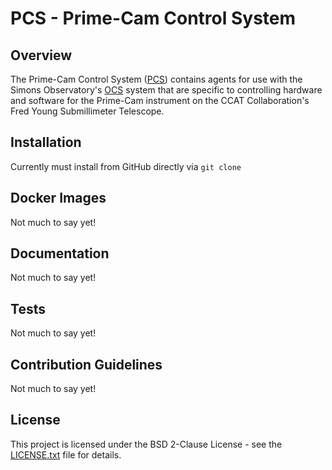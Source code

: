 PCS - Prime-Cam Control System
==============================

Overview
--------

The Prime-Cam Control System ([PCS](https://github.com/ccatp/pcs/)) contains agents for use with the Simons Observatory's [OCS](https://github.com/simonsobs/ocs/) system that are specific to controlling hardware and software for the Prime-Cam instrument on the CCAT Collaboration's Fred Young Submillimeter Telescope.

Installation
------------
Currently must install from GitHub directly via ```git clone```

Docker Images
-------------
Not much to say yet!

Documentation
-------------
Not much to say yet!

Tests
-----
Not much to say yet!

Contribution Guidelines
-----------------------
Not much to say yet!

License
-------
This project is licensed under the BSD 2-Clause License - see the [LICENSE.txt](https://github.com/ccatp/pcs/blob/main/LICENSE.txt) file for details.
